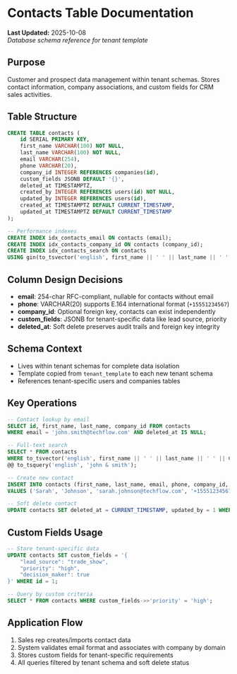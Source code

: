 # Contacts Table Documentation

**Last Updated:** 2025-10-08\
*Database schema reference for tenant template*

## Purpose
Customer and prospect data management within tenant schemas. Stores contact information, company associations, and custom fields for CRM sales activities.

## Table Structure
```sql
CREATE TABLE contacts (
    id SERIAL PRIMARY KEY,
    first_name VARCHAR(100) NOT NULL,
    last_name VARCHAR(100) NOT NULL,
    email VARCHAR(254),
    phone VARCHAR(20),
    company_id INTEGER REFERENCES companies(id),
    custom_fields JSONB DEFAULT '{}',
    deleted_at TIMESTAMPTZ,
    created_by INTEGER REFERENCES users(id) NOT NULL,
    updated_by INTEGER REFERENCES users(id),
    created_at TIMESTAMPTZ DEFAULT CURRENT_TIMESTAMP,
    updated_at TIMESTAMPTZ DEFAULT CURRENT_TIMESTAMP
);

-- Performance indexes
CREATE INDEX idx_contacts_email ON contacts (email);
CREATE INDEX idx_contacts_company_id ON contacts (company_id);
CREATE INDEX idx_contacts_search ON contacts 
USING gin(to_tsvector('english', first_name || ' ' || last_name || ' ' || COALESCE(email, '')));
```

## Column Design Decisions
- **email**: 254-char RFC-compliant, nullable for contacts without email
- **phone**: VARCHAR(20) supports E.164 international format (`+15551234567`)
- **company_id**: Optional foreign key, contacts can exist independently
- **custom_fields**: JSONB for tenant-specific data like lead source, priority
- **deleted_at**: Soft delete preserves audit trails and foreign key integrity

## Schema Context
- Lives within tenant schemas for complete data isolation
- Template copied from `tenant_template` to each new tenant schema
- References tenant-specific users and companies tables

## Key Operations
```sql
-- Contact lookup by email
SELECT id, first_name, last_name, company_id FROM contacts 
WHERE email = 'john.smith@techflow.com' AND deleted_at IS NULL;

-- Full-text search
SELECT * FROM contacts 
WHERE to_tsvector('english', first_name || ' ' || last_name || ' ' || COALESCE(email, '')) 
@@ to_tsquery('english', 'john & smith');

-- Create new contact
INSERT INTO contacts (first_name, last_name, email, phone, company_id, created_by)
VALUES ('Sarah', 'Johnson', 'sarah.johnson@techflow.com', '+15551234567', 1, 1);

-- Soft delete contact
UPDATE contacts SET deleted_at = CURRENT_TIMESTAMP, updated_by = 1 WHERE id = 5;
```

## Custom Fields Usage
```sql
-- Store tenant-specific data
UPDATE contacts SET custom_fields = '{
    "lead_source": "trade_show",
    "priority": "high",
    "decision_maker": true
}' WHERE id = 1;

-- Query by custom criteria
SELECT * FROM contacts WHERE custom_fields->>'priority' = 'high';
```

## Application Flow
1. Sales rep creates/imports contact data
2. System validates email format and associates with company by domain
3. Stores custom fields for tenant-specific requirements
4. All queries filtered by tenant schema and soft delete status

